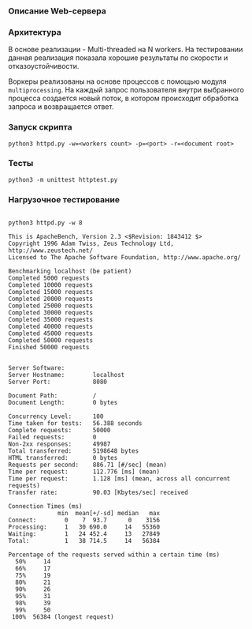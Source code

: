 ### Описание Web-сервера

### Архитектура
В основе реализации - Multi-threaded на N workers. На тестировании данная реализация показала 
хорошие результаты по скорости и отказоустойчивости. 

Воркеры реализованы на основе процессов с помощью модуля `multiprocessing`. 
На каждый запрос пользователя внутри выбранного процесса создается новый поток, 
в котором происходит обработка запроса и возвращается ответ.


### Запуск скрипта
```
python3 httpd.py -w=<workers count> -p=<port> -r=<document root>

```

### Тесты
```
python3 -m unittest httptest.py

```

### Нагрузочное тестирование 

```

python3 httpd.py -w 8

This is ApacheBench, Version 2.3 <$Revision: 1843412 $>
Copyright 1996 Adam Twiss, Zeus Technology Ltd, http://www.zeustech.net/
Licensed to The Apache Software Foundation, http://www.apache.org/

Benchmarking localhost (be patient)
Completed 5000 requests
Completed 10000 requests
Completed 15000 requests
Completed 20000 requests
Completed 25000 requests
Completed 30000 requests
Completed 35000 requests
Completed 40000 requests
Completed 45000 requests
Completed 50000 requests
Finished 50000 requests


Server Software:
Server Hostname:        localhost
Server Port:            8080

Document Path:          /
Document Length:        0 bytes

Concurrency Level:      100
Time taken for tests:   56.388 seconds
Complete requests:      50000
Failed requests:        0
Non-2xx responses:      49987
Total transferred:      5198648 bytes
HTML transferred:       0 bytes
Requests per second:    886.71 [#/sec] (mean)
Time per request:       112.776 [ms] (mean)
Time per request:       1.128 [ms] (mean, across all concurrent requests)
Transfer rate:          90.03 [Kbytes/sec] received

Connection Times (ms)
              min  mean[+/-sd] median   max
Connect:        0    7  93.7      0    3156
Processing:     1   30 690.0     14   55360
Waiting:        1   24 452.4     13   27849
Total:          1   38 714.5     14   56384

Percentage of the requests served within a certain time (ms)
  50%     14
  66%     17
  75%     19
  80%     21
  90%     26
  95%     31
  98%     39
  99%     50
 100%  56384 (longest request)

